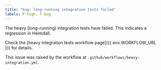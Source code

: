 ```yaml
---
title: "bug: long-running integration tests failed"
labels: P-high, T-bug
---
```


The heavy (long-running) integration tests have failed. This indicates a regression in Heimdall.

Check the [heavy integration tests workflow page]({{ env.WORKFLOW_URL }}) for details.

This issue was raised by the workflow at `.github/workflows/heavy-integration.yml`.
